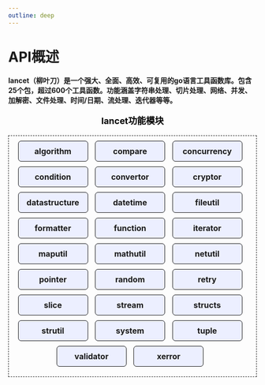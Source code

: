 ```yaml
---
outline: deep
---
```


# API概述

<b>lancet（柳叶刀）是一个强大、全面、高效、可复用的go语言工具函数库。包含25个包，超过600个工具函数。功能涵盖字符串处理、切片处理、网络、并发、加解密、文件处理、时间/日期、流处理、迭代器等等。</b>


<style>
.package-title {
    color: black;
    font-size: 18px;
    text-align: center;
    font-weight: bold;
}
.package-container {
    font-size: 16px;
    border: 1px dashed;
    padding: 10px;
    text-align: center;
}

.package-cell {
    height: 40px;
    width: 140px;
    display: inline-block;
    vertical-align: middle;
    line-height: 40px;
    background: #ecefff;
    border: 1px solid;
    margin-right: 10px;
    margin-bottom: 10px;
    border-radius: 6px;
    font-weight: bold;
}
</style>

<div>
    <p class="package-title">lancet功能模块</p>
    <div class="package-container">
        <div class="package-cell">algorithm</div>
        <div class="package-cell">compare</div>
        <div class="package-cell">concurrency</div>
        <div class="package-cell">condition</div>
        <div class="package-cell">convertor</div>
        <div class="package-cell">cryptor</div>
        <div class="package-cell">datastructure</div>
        <div class="package-cell">datetime</div>
        <div class="package-cell">fileutil</div>
        <div class="package-cell">formatter</div>
        <div class="package-cell">function</div>
        <div class="package-cell">iterator</div>
        <div class="package-cell">maputil</div>
        <div class="package-cell">mathutil</div>
        <div class="package-cell">netutil</div>
        <div class="package-cell">pointer</div>
        <div class="package-cell">random</div>
        <div class="package-cell">retry</div>
        <div class="package-cell">slice</div>
        <div class="package-cell">stream</div>
        <div class="package-cell">structs</div>
        <div class="package-cell">strutil</div>
        <div class="package-cell">system</div>
        <div class="package-cell">tuple</div>
        <div class="package-cell">validator</div>
        <div class="package-cell">xerror</div>
    </div>
</div>